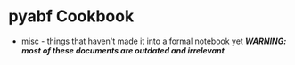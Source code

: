 # pyabf Cookbook
* [misc](misc.ipynb) - things that haven't made it into a formal notebook yet
***WARNING: most of these documents are outdated and irrelevant***